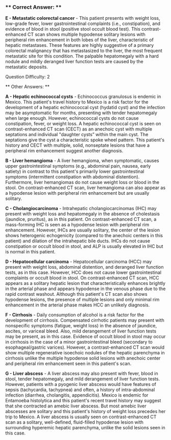 ### ** Correct Answer: **

**E - Metastatic colorectal cancer** - This patient presents with weight loss, low-grade fever, lower gastrointestinal complaints (i.e., constipation), and evidence of blood in stool (positive stool occult blood test). This contrast-enhanced CT scan shows multiple hypodense solitary lesions with peripheral rim enhancement in both lobes of the liver, characteristic of hepatic metastases. These features are highly suggestive of a primary colorectal malignancy that has metastasized to the liver, the most frequent metastatic site for this condition. The palpable hepatomegaly with a hard nodule and mildly deranged liver function tests are caused by the metastatic deposits.

Question Difficulty: 2

** Other Answers: **

**A - Hepatic echinococcal cysts** - Echinococcus granulosus is endemic in Mexico. This patient's travel history to Mexico is a risk factor for the development of a hepatic echinococcal cyst (hydatid cyst) and the infection may be asymptomatic for months, presenting with tender hepatomegaly when large enough. However, echinococcal cysts do not cause constipation, fever, or weight loss. A hepatic echinococcal cyst is seen on contrast-enhanced CT scan (CECT) as an anechoic cyst with multiple septations and individual "daughter cysts” within the main cyst. The septations give the cyst a characteristic spoke wheel pattern. This patient's history and CECT with multiple, solid, nonseptate lesions that have a peripheral rim enhancement suggest another diagnosis.

**B - Liver hemangioma** - A liver hemangioma, when symptomatic, causes upper gastrointestinal symptoms (e.g., abdominal pain, nausea, early satiety) in contrast to this patient's primarily lower gastrointestinal symptoms (intermittent constipation with abdominal distention). Furthermore, liver hemangiomas do not cause weight loss or blood in the stool. On contrast-enhanced CT scan, liver hemangioma can also appear as a hypodense lesion with peripheral rim enhancement but are usually solitary.

**C - Cholangiocarcinoma** - Intrahepatic cholangiocarcinomas (IHC) may present with weight loss and hepatomegaly in the absence of cholestasis (jaundice, pruritus), as in this patient. On contrast-enhanced CT scan, a mass-forming IHC is seen as a hypodense lesion with peripheral rim enhancement. However, IHCs are usually solitary, the center of the lesion shows heterogenic echogenicity (compared to the anechoic centers in this patient) and dilation of the intrahepatic bile ducts. IHCs do not cause constipation or occult blood in stool, and ALP is usually elevated in IHC but is normal in this patient.

**D - Hepatocellular carcinoma** - Hepatocellular carcinoma (HCC) may present with weight loss, abdominal distention, and deranged liver function tests, as in this case. However, HCC does not cause lower gastrointestinal complaints or occult blood in stool. On contrast-enhanced CT scan, HCC appears as a solitary hepatic lesion that characteristically enhances brightly in the arterial phase and appears hypodense in the venous phase due to the rapid contrast washout. Although this patient's CT scan also shows hypodense lesions, the presence of multiple lesions and only minimal rim enhancement in the arterial phase makes HCC an unlikely diagnosis.

**F - Cirrhosis** - Daily consumption of alcohol is a risk factor for the development of cirrhosis. Compensated cirrhotic patients may present with nonspecific symptoms (fatigue, weight loss) in the absence of jaundice, ascites, or variceal bleed. Also, mild derangement of liver function tests may be present, as in this case. Evidence of occult blood in stool may occur in cirrhosis in the case of a minor gastrointestinal bleed (secondary to esophageal/gastric varices). However, a contrast-enhanced CT scan would show multiple regenerative isoechoic nodules of the hepatic parenchyma in cirrhosis unlike the multiple hypodense solid lesions with anechoic center and peripheral rim enhancement seen in this patient's scan.

**G - Liver abscess** - A liver abscess may also present with fever, blood in stool, tender hepatomegaly, and mild derangement of liver function tests. However, patients with a pyogenic liver abscess would have features of sepsis (tachycardia, tachypnea) and often, a history of intra-abdominal infection (diarrhea, cholangitis, appendicitis). Mexico is endemic for Entamoeba histolytica and this patient's recent travel history may suggest that she contracted an amebic liver abscess. But most amebic liver abscesses are solitary and this patient's history of weight loss precedes her trip to Mexico. A liver abscess is usually seen on contrast-enhanced CT scan as a solitary, well-defined, fluid-filled hypodense lesion with surrounding hyperemic hepatic parenchyma, unlike the solid lesions seen in this case.

